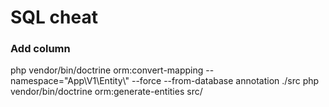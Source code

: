 # SQL cheat

### Add column

php vendor/bin/doctrine orm:convert-mapping --namespace="App\\V1\\Entity\\" --force --from-database annotation ./src
php vendor/bin/doctrine orm:generate-entities src/